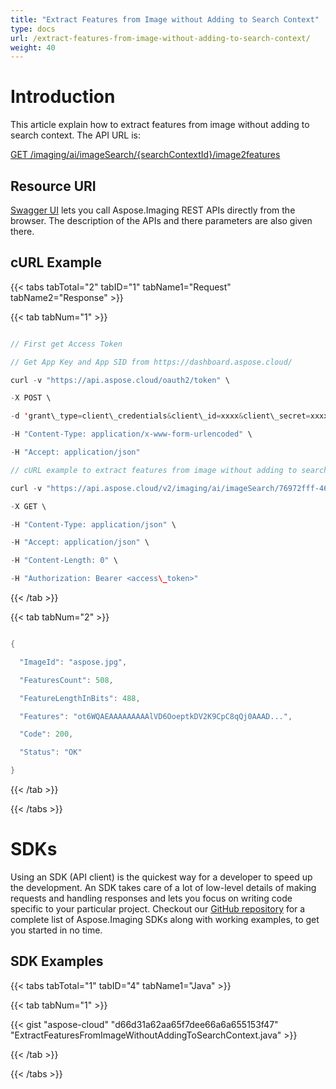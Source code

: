 ```yaml
---
title: "Extract Features from Image without Adding to Search Context"
type: docs
url: /extract-features-from-image-without-adding-to-search-context/
weight: 40
---
```


# **Introduction**
This article explain how to extract features from image without adding to search context. The API URL is:

[GET /imaging/ai/imageSearch/{searchContextId}/image2features](https://apireference.aspose.cloud/imaging/#/SearchContext/ExtractImageFeatures)
## **Resource URI**
[Swagger UI](https://apireference.aspose.cloud/imaging/#/SearchContext/ExtractImageFeatures) lets you call Aspose.Imaging REST APIs directly from the browser. The description of the APIs and there parameters are also given there.
## **cURL Example**
{{< tabs tabTotal="2" tabID="1" tabName1="Request" tabName2="Response" >}}

{{< tab tabNum="1" >}}

```java

// First get Access Token

// Get App Key and App SID from https://dashboard.aspose.cloud/

curl -v "https://api.aspose.cloud/oauth2/token" \

-X POST \

-d 'grant\_type=client\_credentials&client\_id=xxxx&client\_secret=xxxx' \

-H "Content-Type: application/x-www-form-urlencoded" \

-H "Accept: application/json"

// cURL example to extract features from image without adding to search context

curl -v "https://api.aspose.cloud/v2/imaging/ai/imageSearch/76972fff-461b-42d2-8bf4-814a729943bf/image2features?imageId=aspose.jpg" \

-X GET \

-H "Content-Type: application/json" \

-H "Accept: application/json" \

-H "Content-Length: 0" \

-H "Authorization: Bearer <access\_token>" 

```

{{< /tab >}}

{{< tab tabNum="2" >}}

```java

{

  "ImageId": "aspose.jpg",

  "FeaturesCount": 508,

  "FeatureLengthInBits": 488,

  "Features": "ot6WQAEAAAAAAAAAlVD6OoeptkDV2K9CpC8qQj0AAAD...",

  "Code": 200,

  "Status": "OK"

}

```

{{< /tab >}}

{{< /tabs >}}
# **SDKs**
Using an SDK (API client) is the quickest way for a developer to speed up the development. An SDK takes care of a lot of low-level details of making requests and handling responses and lets you focus on writing code specific to your particular project. Checkout our [GitHub repository](https://github.com/aspose-imaging-cloud) for a complete list of Aspose.Imaging SDKs along with working examples, to get you started in no time.
## **SDK Examples**
{{< tabs tabTotal="1" tabID="4" tabName1="Java" >}}

{{< tab tabNum="1" >}}

{{< gist "aspose-cloud" "d66d31a62aa65f7dee66a6a655153f47" "ExtractFeaturesFromImageWithoutAddingToSearchContext.java" >}}

{{< /tab >}}

{{< /tabs >}}
